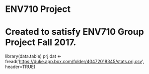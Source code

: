 # ENV710 Project
# Created to satisfy ENV710 Group Project Fall 2017.

library(data.table)
prj.dat <- fread('https://duke.app.box.com/folder/40472018345/stats.prj.csv', header=TRUE)

